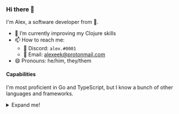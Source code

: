 ### Hi there 👋

I'm Alex, a software developer from 🏴󠁧󠁢󠁳󠁣󠁴󠁿.

- 🌱 I’m currently improving my Clojure skills
- 📫 How to reach me:
  - 💬 Discord: `alex.#0001`
  - 📮 Email: <alexeek@protonmail.com>
- 😄 Pronouns: he/him, they/them

#### Capabilities

I'm most proficient in Go and TypeScript, but I know a bunch of other languages and frameworks.

<details>
  <summary>Expand me!</summary>

  - 💻 Native:
    - ⚙️ **Rust**
      - 🚀 Rocket
      - 🌐 Actix
      - ⛽️ Diesel
    - 🚄 **Go**
      - 🍸 Gin
      - 🐤 Chi
      - 🤖 Disgord
        - ✨ [Gommand](https://github.com/auttaja/gommand)
      - 🎁 DB Drivers:
        - 📚 MongoDB
        - 🤔 RethinkDB
        - 📦 SQL*
    - 🔮 **Crystal**\*
      - 🌐 Kemal
  - ☕️ JVM:
    - 🚪 **Clojure**
      - 🎶 Compojure
    - 🧠 **Kotlin**
      - 🥾 Spring Boot
  - 📚 Other:
    - 🐍 **Python**
      - 🌐 Django
    - 🆎 **TypeScript** (JavaScript)
      - 👨‍💻 Browser
        - ⚛️ React
        - 🌁 Vue
      - 🖥 Node.js
        - 🚃 Express
        - 🎩 Koa
      - 🦕 Deno*
        - 🌲 Oak
    - 🎹 **C#**\*
      - 🌐 ASP.NET Core
    - 📦 **SQL**\*
      - 🐘 PostgreSQL
      - 🚛 Cassandra (CQL)
        - 🦖 ScyllaDB
  - 👷 DevOps
    - 🐬 **Docker**
    - 🐙 **GitHub Actions**

  > *not proficient enough yet
</details>
